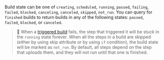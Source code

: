 Build state can be one of `creating`, `scheduled`, `running`, `passed`, `failing`, `failed`, `blocked`, `canceling`, `canceled`, `skipped`, `not_run`.
You can query for `finished` builds to return builds in any of the following states: `passed`, `failed`, `blocked`, or `canceled`.

> 🚧
> When a [triggered build](/docs/pipelines/trigger-step) fails, the step that triggered it will be stuck in the `running` state forever.
> When all the steps in a build are skipped (either by using skip attribute or by using `if` condition), the build state will be marked as `not_run`.
> By default, all steps depend on the step that uploads them, and they will not run until that one is finished.
